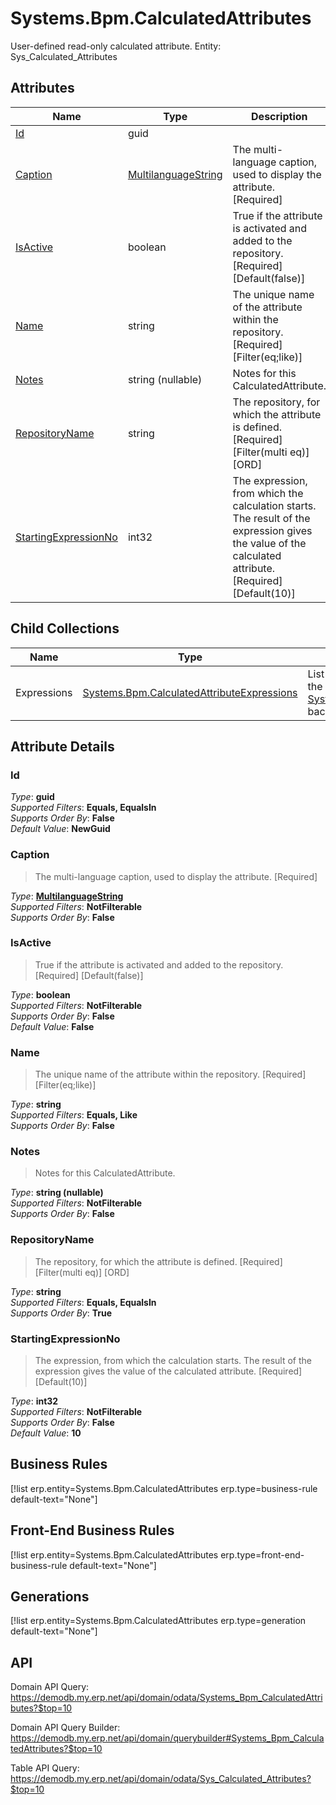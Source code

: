 # Systems.Bpm.CalculatedAttributes

User-defined read-only calculated attribute. Entity: Sys_Calculated_Attributes

## Attributes

| Name | Type | Description |
| ---- | ---- | --- |
| [Id](Systems.Bpm.CalculatedAttributes.md#Id) | guid |  
| [Caption](Systems.Bpm.CalculatedAttributes.md#Caption) | [MultilanguageString](../data-types/MultilanguageString.md) | The multi-language caption, used to display the attribute. [Required] 
| [IsActive](Systems.Bpm.CalculatedAttributes.md#IsActive) | boolean | True if the attribute is activated and added to the repository. [Required] [Default(false)] 
| [Name](Systems.Bpm.CalculatedAttributes.md#Name) | string | The unique name of the attribute within the repository. [Required] [Filter(eq;like)] 
| [Notes](Systems.Bpm.CalculatedAttributes.md#Notes) | string (nullable) | Notes for this CalculatedAttribute. 
| [RepositoryName](Systems.Bpm.CalculatedAttributes.md#RepositoryName) | string | The repository, for which the attribute is defined. [Required] [Filter(multi eq)] [ORD] 
| [StartingExpressionNo](Systems.Bpm.CalculatedAttributes.md#StartingExpressionNo) | int32 | The expression, from which the calculation starts. The result of the expression gives the value of the calculated attribute. [Required] [Default(10)] 

## Child Collections

| Name | Type | Description |
| ---- | ---- | --- |
| Expressions | [Systems.Bpm.CalculatedAttributeExpressions](Systems.Bpm.CalculatedAttributeExpressions.md) | List of [CalculatedAttributeExpression](Systems.Bpm.CalculatedAttributeExpressions.md) child objects, based on the [Systems.Bpm.CalculatedAttributeExpression.CalculatedAttribute](Systems.Bpm.CalculatedAttributeExpressions.md#CalculatedAttribute) back reference 


## Attribute Details

### Id

_Type_: **guid**  
_Supported Filters_: **Equals, EqualsIn**  
_Supports Order By_: **False**  
_Default Value_: **NewGuid**  

### Caption

> The multi-language caption, used to display the attribute. [Required]

_Type_: **[MultilanguageString](../data-types/MultilanguageString.md)**  
_Supported Filters_: **NotFilterable**  
_Supports Order By_: **False**  

### IsActive

> True if the attribute is activated and added to the repository. [Required] [Default(false)]

_Type_: **boolean**  
_Supported Filters_: **NotFilterable**  
_Supports Order By_: **False**  
_Default Value_: **False**  

### Name

> The unique name of the attribute within the repository. [Required] [Filter(eq;like)]

_Type_: **string**  
_Supported Filters_: **Equals, Like**  
_Supports Order By_: **False**  

### Notes

> Notes for this CalculatedAttribute.

_Type_: **string (nullable)**  
_Supported Filters_: **NotFilterable**  
_Supports Order By_: **False**  

### RepositoryName

> The repository, for which the attribute is defined. [Required] [Filter(multi eq)] [ORD]

_Type_: **string**  
_Supported Filters_: **Equals, EqualsIn**  
_Supports Order By_: **True**  

### StartingExpressionNo

> The expression, from which the calculation starts. The result of the expression gives the value of the calculated attribute. [Required] [Default(10)]

_Type_: **int32**  
_Supported Filters_: **NotFilterable**  
_Supports Order By_: **False**  
_Default Value_: **10**  



## Business Rules

[!list erp.entity=Systems.Bpm.CalculatedAttributes erp.type=business-rule default-text="None"]

## Front-End Business Rules

[!list erp.entity=Systems.Bpm.CalculatedAttributes erp.type=front-end-business-rule default-text="None"]

## Generations

[!list erp.entity=Systems.Bpm.CalculatedAttributes erp.type=generation default-text="None"]

## API

Domain API Query:
<https://demodb.my.erp.net/api/domain/odata/Systems_Bpm_CalculatedAttributes?$top=10>

Domain API Query Builder:
<https://demodb.my.erp.net/api/domain/querybuilder#Systems_Bpm_CalculatedAttributes?$top=10>

Table API Query:
<https://demodb.my.erp.net/api/domain/odata/Sys_Calculated_Attributes?$top=10>

